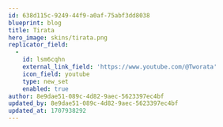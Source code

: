 ```yaml
---
id: 638d115c-9249-44f9-a0af-75abf3dd8038
blueprint: blog
title: Tirata
hero_image: skins/tirata.png
replicator_field:
  -
    id: lsm6cqhn
    external_link_field: 'https://www.youtube.com/@Tworata'
    icon_field: youtube
    type: new_set
    enabled: true
author: 8e9dae51-089c-4d82-9aec-5623397ec4bf
updated_by: 8e9dae51-089c-4d82-9aec-5623397ec4bf
updated_at: 1707938292
---
```

